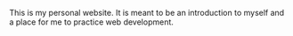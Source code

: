 This is my personal website. It is meant to be an introduction to myself and a place for me to practice web development.
